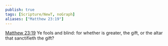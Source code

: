 ```yaml
---
publish: true
tags: [Scripture/NewT, noGraph]
aliases: ["Matthew 23:19"]
---
```

[Matthew 23:19](https://churchofjesuschrist.org/study/scriptures/nt/matt/23?lang=eng&id=p19#p19) Ye fools and blind: for whether is greater, the gift, or the altar that sanctifieth the gift?
